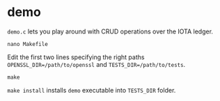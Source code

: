 # demo

`demo.c` lets you play around with CRUD operations over the IOTA ledger.

    nano Makefile

Edit the first two lines specifying the right paths `OPENSSL_DIR=/path/to/openssl` and `TESTS_DIR=/path/to/tests`.

    make

`make install` installs `demo` executable into `TESTS_DIR` folder.
